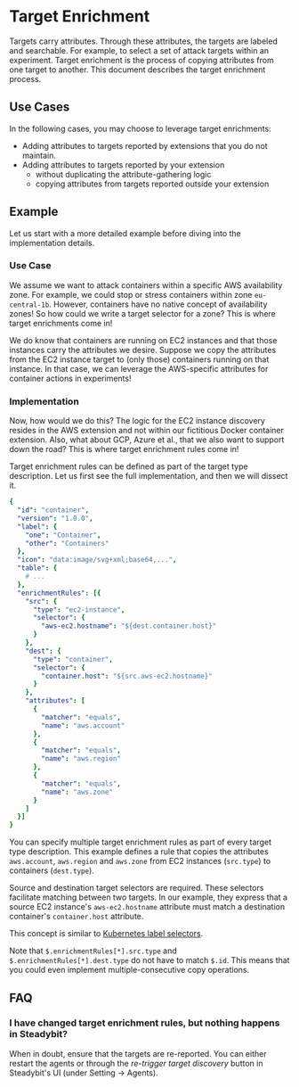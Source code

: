 # Target Enrichment

Targets carry attributes. Through these attributes, the targets are labeled and searchable. For example, to select a set of attack targets within an experiment. Target enrichment is the process of copying attributes from one target to another. This document describes the target enrichment process.

## Use Cases

In the following cases, you may choose to leverage target enrichments:

 - Adding attributes to targets reported by extensions that you do not maintain.
- Adding attributes to targets reported by your extension
  - without duplicating the attribute-gathering logic
  - copying attributes from targets reported outside your extension

## Example

Let us start with a more detailed example before diving into the implementation details.

### Use Case

We assume we want to attack containers within a specific AWS availability zone. For example, we could stop or stress containers within zone `eu-central-1b`. However, containers have no native concept of availability zones! So how could we write a target selector for a zone? This is where target enrichments come in!

We do know that containers are running on EC2 instances and that those instances carry the attributes we desire. Suppose we copy the attributes from the EC2 instance target to (only those) containers running on that instance. In that case, we can leverage the AWS-specific attributes for container actions in experiments!

### Implementation

Now, how would we do this? The logic for the EC2 instance discovery resides in the AWS extension and not within our fictitious Docker container extension. Also, what about GCP, Azure et al., that we also want to support down the road? This is where target enrichment rules come in!

Target enrichment rules can be defined as part of the target type description. Let us first see the full implementation, and then we will dissect it.

```yaml
{
  "id": "container",
  "version": "1.0.0",
  "label": {
    "one": "Container",
    "other": "Containers"
  },
  "icon": "data:image/svg+xml;base64,...",
  "table": {
    # ...
  },
  "enrichmentRules": [{
    "src": {
      "type": "ec2-instance",
      "selector": {
        "aws-ec2.hostname": "${dest.container.host}"
      }
    },
    "dest": {
      "type": "container",
      "selector": {
        "container.host": "${src.aws-ec2.hostname}"
      }
    },
    "attributes": [
      {
        "matcher": "equals",
        "name": "aws.account"
      },
      {
        "matcher": "equals",
        "name": "aws.region"
      },
      {
        "matcher": "equals",
        "name": "aws.zone"
      }
    ]
  }]
}
```

You can specify multiple target enrichment rules as part of every target type description. This example defines a rule that copies the attributes `aws.account`, `aws.region` and `aws.zone` from EC2 instances (`src.type`) to containers (`dest.type`).

Source and destination target selectors are required. These selectors facilitate matching between two targets. In our example, they express that a source EC2 instance's `aws-ec2.hostname` attribute must match a destination container's `container.host` attribute.

This concept is similar to [Kubernetes label selectors](https://kubernetes.io/docs/concepts/overview/working-with-objects/labels/).

Note that `$.enrichmentRules[*].src.type` and `$.enrichmentRules[*].dest.type` do not have to match `$.id`. This means that you could even implement multiple-consecutive copy operations.

## FAQ

### I have changed target enrichment rules, but nothing happens in Steadybit?

When in doubt, ensure that the targets are re-reported. You can either restart the agents or through the *re-trigger target discovery* button in Steadybit's UI (under Setting -> Agents).
